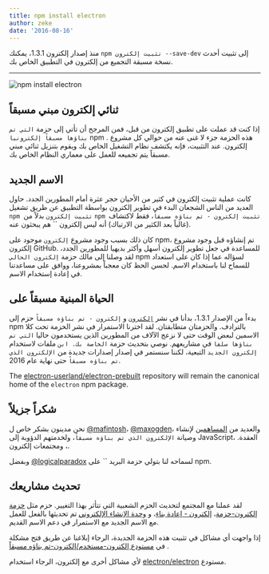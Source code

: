 ```yaml
---
title: npm install electron
author: zeke
date: '2016-08-16'
---
```


منذ إصدار إلكترون 1.3.1، يمكنك `npm تثبيت إلكترون --save-dev` إلى تثبيت أحدث نسخة مسبقة التجميع من إلكترون في التطبيق الخاص بك.

---

![npm install electron](https://cloud.githubusercontent.com/assets/378023/17259327/3e3196be-55cb-11e6-8156-525e9c45e66e.png)

## ثنائي إلكترون مبني مسبقاً

إذا كنت قد عملت على تطبيق إلكترون من قبل، فمن المرجح أن تأتي إلى حزمة `التي تم بناؤها مسبقاً إلكترونيا` npm . هذه الحزمة جزء لا غنى عنه من حوالي كل مشروع إلكترون. عند التثبيت، فإنه يكتشف نظام التشغيل الخاص بك ويقوم بتنزيل ثنائي مبني مسبقاً يتم تجميعه للعمل على معماري النظام الخاص بك.

## الاسم الجديد

كانت عملية تثبيت إلكترون في كثير من الأحيان حجر عثرة أمام المطورين الجدد. حاول العديد من الناس الشجعان البدء في تطوير إلكترون بواسطة التطبيق عن طريق تشغيل `npm تثبيت إلكترون` بدلاً من `npm تثبيت إلكترون - تم بناؤه مسبقاً`، فقط لاكتشاف (غالباً بعد الكثير من الارتباك) أنه ليس إلكترون `` هم يبحثون عنه.

كان ذلك بسبب وجود مشروع `إلكترون` موجود على npm، تم إنشاؤه قبل وجود مشروع إلكترون GitHub. للمساعدة في جعل تطوير إلكترون أسهل وأكثر بديهيا للمطورين الجدد، لقد وصلنا إلى مالك حزمة `إلكترون الحالي` npm لسؤاله عما إذا كان على استعداد للسماح لنا باستخدام الاسم. لحسن الحظ كان معجباً بمشروعنا، ووافق على مساعدتنا في إعادة إستخدام الاسم.

## الحياة المبنية مسبقاً على

بدءاً من الإصدار 1.3.1، بدأنا في نشر [`إلكترون`](https://www.npmjs.com/package/electron) و `إلكترون - تم بناؤه مسبقاً` حزم إلى npm بالترادف. والحزمتان متطابقتان. لقد اخترنا الاستمرار في نشر الحزمة تحت كلا الاسمين لبعض الوقت حتى لا نزعج الآلاف من المطورين الذين يستخدمون حاليا `التي تم بناؤها سلفا` في مشاريعهم. نوصي بتحديث حزمة `الخاصة بك. ابن` ملفات لاستخدام `إلكترون الجديد` التبعية، لكننا سنستمر في إصدار إصدارات جديدة من `الإلكترون الذي تم بناؤه مسبقاً` حتى نهاية عام 2016.

The [electron-userland/electron-prebuilt](https://github.com/electron-userland/electron-prebuilt) repository will remain the canonical home of the `electron` npm package.

## شكراً جزيلاً

نحن مدينون بشكر خاص ل [@mafintosh](https://github.com/mafintosh)، [@maxogden](https://github.com/maxogden)، والعديد من [المساهمين](https://github.com/electron-userland/electron-prebuilt/graphs/contributors) لإنشاء وصيانة `الإلكترون الذي تم بناؤه مسبقاً`، ولخدمتهم الدؤوبة إلى JavaScript، العقدة. ، ومجتمعات إلكترون.

وبفضل [@logicalparadox](https://github.com/logicalparadox) لسماحه لنا بتولي حزمة البريد `` على npm.

## تحديث مشاريعك

لقد عملنا مع المجتمع لتحديث الحزم الشعبية التي تتأثر بهذا التغيير. حزم مثل [حزمة إلكترون-حزمة](https://github.com/electron-userland/electron-packager)، [إلكترون - إعادة بناء](https://github.com/electron/electron-rebuild)، و [وحدة الإنشاء الإلكتروني](https://github.com/electron-userland/electron-builder) تم تحديثها بالفعل للعمل مع الاسم الجديد مع الاستمرار في دعم الاسم القديم.

إذا واجهت أي مشاكل في تثبيت هذه الحزمة الجديدة، الرجاء إبلاغنا عن طريق فتح مشكلة في [مستودع إلكترون-مستخدم/إلكترون-تم بناؤه مسبقاً](https://github.com/electron-userland/electron-prebuilt/issues) .

لأي مشاكل أخرى مع إلكترون، الرجاء استخدام [electron/electron](https://github.com/electron/electron/issues) مستودع.

